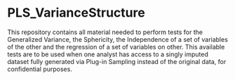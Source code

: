 # PLS_VarianceStructure

This repository contains all material needed to perform tests for the Generalized Variance, the Sphericity, the Independence of a set of variables of the other and the regression of a set of variables on other. This available tests are to be used when one analyst has access to a singly imputed dataset fully generated via Plug-in Sampling instead of the original data, for confidential purposes.
